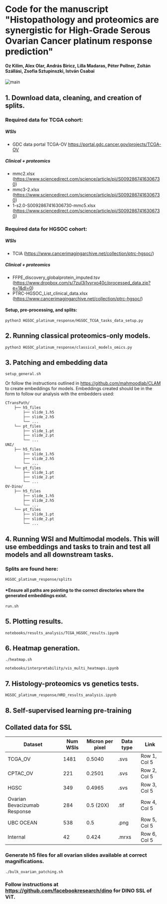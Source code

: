 
# Code for the manuscript "Histopathology and proteomics are synergistic for High-Grade Serous Ovarian Cancer platinum response prediction"

#### Oz Kilim, Alex Olar, András Biricz, Lilla Madaras, Péter Pollner, Zoltán Szállási, Zsofia Sztupinszki, István Csabai

![main](./figures/graphical_abstract_.png)

## 1. Download data, cleaning, and creation of splits.

### Required data for TCGA cohort:

##### WSIs
- GDC data portal TCGA-OV https://portal.gdc.cancer.gov/projects/TCGA-OV

##### Clinical + proteomics 
- mmc2.xlsx (https://www.sciencedirect.com/science/article/pii/S0092867416306730)
- mmc3-2.xlsx (https://www.sciencedirect.com/science/article/pii/S0092867416306730)
- 1-s2.0-S0092867416306730-mmc5.xlsx (https://www.sciencedirect.com/science/article/pii/S0092867416306730)

### Required data for HGSOC cohort:

##### WSIs
- TCIA (https://www.cancerimagingarchive.net/collection/ptrc-hgsoc/)

##### Clinical + proteomics 
- FFPE_discovery_globalprotein_imputed.tsv (https://www.dropbox.com/s/7zul3j1vyrxo40c/processed_data.zip?e=1&dl=0)
- PTRC-HGSOC_List_clinical_data.xlsx (https://www.cancerimagingarchive.net/collection/ptrc-hgsoc/)

#### Setup, pre-processing, and splits: 

```python3 HGSOC_platinum_response/HGSOC_TCGA_tasks_data_setup.py```

## 2. Running classical proteomics-only models.

```python3 HGSOC_platinum_response/classical_models_omics.py```

## 3. Patching and embedding data

```setup_general.sh```

Or follow the instructions outlined in https://github.com/mahmoodlab/CLAM to create embeddings for models. Embeddings created should be in the form to follow our analysis with the embedders used:

```bash
CTransPath/
    ├── h5_files
        ├── slide_1.h5
        ├── slide_2.h5
        └── ...
    └── pt_files
        ├── slide_1.pt
        ├── slide_2.pt
        └── ...
UNI/
    ├── h5_files
        ├── slide_1.h5
        ├── slide_2.h5
        └── ...
    └── pt_files
        ├── slide_1.pt
        ├── slide_2.pt
        └── ...
OV-Dino/
    ├── h5_files
        ├── slide_1.h5
        ├── slide_2.h5
        └── ...
    └── pt_files
        ├── slide_1.pt
        ├── slide_2.pt
        └── ...
```

## 4. Running WSI and Multimodal models. This will use embeddings and tasks to train and test all models and all downstream tasks. 

### Splits are found here: 

```HGSOC_platinum_response/splits```

#### *Ensure all paths are pointing to the correct directories where the generated embeddings exist.

```run.sh```

## 5. Plotting results.

```notebooks/results_analysis/TCGA_HGSOC_results.ipynb```

## 6. Heatmap generation.

```./heatmap.sh```

```notebooks/interpretability/vis_multi_heatmaps.ipynb```

## 7. Histology-proteomics vs genetics tests.

```HGSOC_platinum_response/HRD_results_analysis.ipynb```

## 8. Self-supervised learning pre-training

## Collated data for SSL

| Dataset | Num WSIs | Micron per pixel | Data type | Link |
|----------|----------|----------|----------|----------|
| TCGA_OV | 1481 | 0.5040 | .svs | Row 1, Col 5 |
| CPTAC_OV | 221 | 0.2501 | .svs | Row 2, Col 5 |
| HGSC | 349 | 0.4965 | .svs | Row 3, Col 5 |
| Ovarian Bevacizumab Response | 284 | 0.5 (20X) | .tif | Row 4, Col 5 |
| UBC OCEAN | 538 | 0.5 | .png | Row 5, Col 5 |
| Internal | 42 | 0.424 | .mrxs | Row 6, Col 5 |

### Generate h5 files for all ovarian slides available at correct magnifications.

```./bulk_ovarian_patching.sh```

### Follow instructions at https://github.com/facebookresearch/dino for DINO SSL of ViT.
